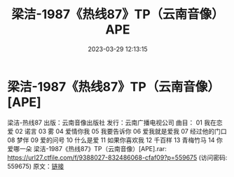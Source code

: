 ﻿---
title: 梁洁-1987《热线87》TP（云南音像）APE
date: 2023-03-29 12:13:15
categories: APE、FLAC、MP3
tags: 华语中文
---
# 梁洁-1987《热线87》TP（云南音像）[APE]

梁洁-热线87
出版：云南音像出版社
发行：云南广播电视公司
曲目：
01 我在恋爱
02 诺言
03 雾
04 爱情你我
05 我要告诉你
06 爱我就是爱我
07 经过他的门口
08 梦伴
09 爱的问号
10 什么是爱
11 如果你喜欢我
12 千百样
13 青梅竹马
14 你爱哪一朵
梁洁-1987《热线87》TP（云南音像）[APE].rar: https://url27.ctfile.com/f/9388027-832486068-cfaf09?p=559675
(访问密码: 559675)
原文：[链接](https://blog.sina.com.cn/s/blog_1647c7e7601031174.html)